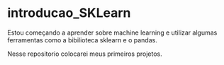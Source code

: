 # introducao_SKLearn
Estou começando a aprender sobre machine learning e utilizar algumas ferramentas como a bibilioteca sklearn e o pandas. 

Nesse repositorio colocarei meus primeiros projetos.
